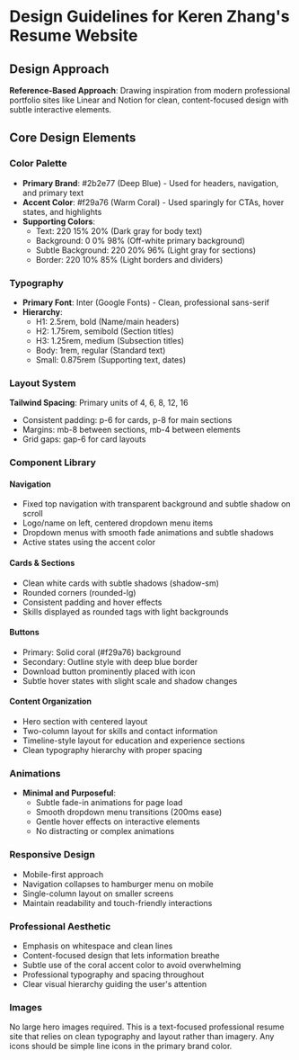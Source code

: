 # Design Guidelines for Keren Zhang's Resume Website

## Design Approach
**Reference-Based Approach**: Drawing inspiration from modern professional portfolio sites like Linear and Notion for clean, content-focused design with subtle interactive elements.

## Core Design Elements

### Color Palette
- **Primary Brand**: #2b2e77 (Deep Blue) - Used for headers, navigation, and primary text
- **Accent Color**: #f29a76 (Warm Coral) - Used sparingly for CTAs, hover states, and highlights
- **Supporting Colors**: 
  - Text: 220 15% 20% (Dark gray for body text)
  - Background: 0 0% 98% (Off-white primary background)
  - Subtle Background: 220 20% 96% (Light gray for sections)
  - Border: 220 10% 85% (Light borders and dividers)

### Typography
- **Primary Font**: Inter (Google Fonts) - Clean, professional sans-serif
- **Hierarchy**: 
  - H1: 2.5rem, bold (Name/main headers)
  - H2: 1.75rem, semibold (Section titles)
  - H3: 1.25rem, medium (Subsection titles)
  - Body: 1rem, regular (Standard text)
  - Small: 0.875rem (Supporting text, dates)

### Layout System
**Tailwind Spacing**: Primary units of 4, 6, 8, 12, 16
- Consistent padding: p-6 for cards, p-8 for main sections
- Margins: mb-8 between sections, mb-4 between elements
- Grid gaps: gap-6 for card layouts

### Component Library

#### Navigation
- Fixed top navigation with transparent background and subtle shadow on scroll
- Logo/name on left, centered dropdown menu items
- Dropdown menus with smooth fade animations and subtle shadows
- Active states using the accent color

#### Cards & Sections
- Clean white cards with subtle shadows (shadow-sm)
- Rounded corners (rounded-lg)
- Consistent padding and hover effects
- Skills displayed as rounded tags with light backgrounds

#### Buttons
- Primary: Solid coral (#f29a76) background
- Secondary: Outline style with deep blue border
- Download button prominently placed with icon
- Subtle hover states with slight scale and shadow changes

#### Content Organization
- Hero section with centered layout
- Two-column layout for skills and contact information
- Timeline-style layout for education and experience sections
- Clean typography hierarchy with proper spacing

### Animations
- **Minimal and Purposeful**: 
  - Subtle fade-in animations for page load
  - Smooth dropdown menu transitions (200ms ease)
  - Gentle hover effects on interactive elements
  - No distracting or complex animations

### Responsive Design
- Mobile-first approach
- Navigation collapses to hamburger menu on mobile
- Single-column layout on smaller screens
- Maintain readability and touch-friendly interactions

### Professional Aesthetic
- Emphasis on whitespace and clean lines
- Content-focused design that lets information breathe
- Subtle use of the coral accent color to avoid overwhelming
- Professional typography and spacing throughout
- Clear visual hierarchy guiding the user's attention

### Images
No large hero images required. This is a text-focused professional resume site that relies on clean typography and layout rather than imagery. Any icons should be simple line icons in the primary brand color.